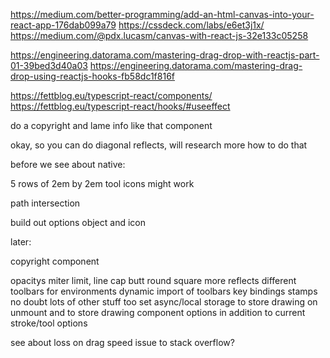 https://medium.com/better-programming/add-an-html-canvas-into-your-react-app-176dab099a79
https://cssdeck.com/labs/e6et3j1x/
https://medium.com/@pdx.lucasm/canvas-with-react-js-32e133c05258

https://engineering.datorama.com/mastering-drag-drop-with-reactjs-part-01-39bed3d40a03
https://engineering.datorama.com/mastering-drag-drop-using-reactjs-hooks-fb58dc1f816f

https://fettblog.eu/typescript-react/components/
https://fettblog.eu/typescript-react/hooks/#useeffect

do a copyright and lame info like that component

okay, so you can do diagonal reflects, will research more how to do that

before we see about native:

5 rows of 2em by 2em tool icons might work

path intersection

build out options object and icon

later:

copyright component

opacitys
miter limit,
line cap butt round square
more reflects
different toolbars for environments
dynamic import of toolbars
key bindings
stamps
no doubt lots of other stuff too
set async/local storage to store drawing on unmount
and to store drawing component options in addition to current stroke/tool options

see about loss on drag speed issue to stack overflow?

